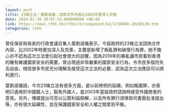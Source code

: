 ```yaml
---
layout: post
title: 23條立法｜葉劉淑儀：諮詢文件內容比2002年更深入完善
date: 2024-01-30 20:07:13.000000000 +08:00
link: https://news.rthk.hk/rthk/ch/component/k2/1738480-20240130.htm
categories: rthk
---
```


曾任保安局局長的行政會議召集人葉劉淑儀表示，今屆政府的23條立法諮詢文件內容，比2002年時更加深入及完善，主要是新增了叛亂罪和破壞行為罪，她不擔心亦不認為這次立法會引起社會很大的迴響，因為2019年的暴亂讓市民看到香港的確有維護國家安全的需要，曾出現過非常嚴重的國家安全行為，令市民多個月失去自由，相信很多市民充分理解及接受這次立法的必要，認為這次立法應該可以順利進行。

葉劉淑儀說，今次23條立法有很多方面，是以前修例的延續，例如叛國罪，亦表明只適用於中國籍人士，豁免外國人，是2003年當屆政府諮詢時接受外國商會的意見。另外，傳媒提出可否以公眾利益辯解，以及所有罪行須律政司書面批准提出等，亦有很大延續性，並在保護國家安全和人權之間拿到平衡。
